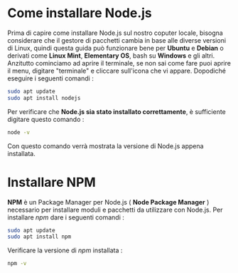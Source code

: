 # Come installare Node.js

Prima di capire come installare Node.js sul nostro coputer locale, bisogna considerare che il gestore di pacchetti cambia in base alle diverse versioni di Linux, quindi questa guida può funzionare bene per **Ubuntu** e **Debian** o derivati come **Linux Mint**, **Elementary OS**, bash su **Windows** e gli altri.
Anzitutto cominciamo ad aprire il terminale, se non sai come fare puoi aprire il menu, digitare "terminale" e cliccare sull'icona che vi appare. Dopodiché eseguire i seguenti comandi :

```bash
sudo apt update
sudo apt install nodejs
```

Per verificare che **Node.js sia stato installato correttamente**, è sufficiente digitare questo comando :

```bash
node -v
```

Con questo comando verrà mostrata la versione di Node.js appena installata.

# Installare NPM

**NPM** è un Package Manager per Node.js ( **Node Package Manager** ) necessario per installare moduli e pacchetti da utilizzare con Node.js. Per installare *npm* dare i seguenti comandi :

```bash
sudo apt update
sudo apt install npm
```

Verificare la versione di *npm* installata :

```bash
npm -v
```





